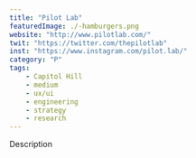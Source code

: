 ```yaml
---
title: "Pilot Lab"
featuredImage: ./-hamburgers.png
website: "http://www.pilotlab.com/"
twit: "https://twitter.com/thepilotlab"
inst: "https://www.instagram.com/pilot.lab/"
category: "P"
tags:
    - Capitol Hill
    - medium
    - ux/ui
    - engineering
    - strategy
    - research
---
```


Description
